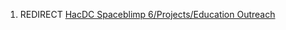 1.  REDIRECT [HacDC Spaceblimp 6/Projects/Education
    Outreach](HacDC_Spaceblimp_6/Projects/Education_Outreach)
